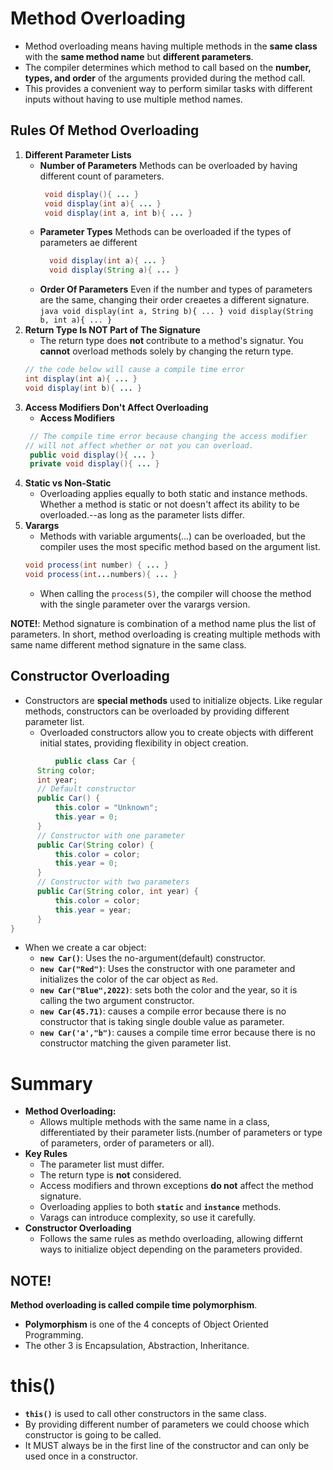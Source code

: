 # Method Overloading
- Method overloading means having multiple methods in the **same class** with the 
**same method name** but **different parameters**.
- The compiler determines which method to call based on the **number, types, and order**
of the arguments provided during the method call.
- This provides a convenient way to perform similar tasks with different inputs without having to use 
multiple method names. 

## Rules Of Method Overloading
1. **Different Parameter Lists**
   * **Number of Parameters**
       Methods can be overloaded by having different count of parameters.
       ```java
        void display(){ ... }
        void display(int a){ ... }
        void display(int a, int b){ ... }
     ```
   * **Parameter Types**
     Methods can be overloaded if the types of parameters ae different
        ```java
          void display(int a){ ... }
          void display(String a){ ... }
        ```
   * **Order Of Parameters**
     Even if the number and types of parameters are the same, changing their order creaetes a
     different signature.
          ```java
            void display(int a, String b){ ... }
            void display(String b, int a){ ... }
          ```     
2. **Return Type Is NOT Part of The Signature**
   * The return type does **not** contribute to a method's signatur. You **cannot** overload 
   methods solely by changing the return type.
    ```java
    // the code below will cause a compile time error
    int display(int a){ ... }
    void display(int b){ ... }
   ```
3. **Access Modifiers Don't Affect Overloading**
    * **Access Modifiers**
    ```java 
     // The compile time error because changing the access modifier 
   // will not affect whether or not you can overload.
     public void display(){ ... }
     private void display(){ ... }
   ```
4. **Static vs Non-Static**
    * Overloading applies equally to both static and instance methods. Whether a method is 
   static or not doesn't affect its ability to be overloaded.--as long as the parameter lists
   differ.
5. **Varargs**
    * Methods with variable arguments(...) can be overloaded, but the compiler uses the most
   specific method based on the argument list.
    ```java 
    void process(int number) { ... }
    void process(int...numbers){ ... }
   ```
   * When calling the `process(5)`, the compiler will choose the method with the single
   parameter over the varargs version. 

**NOTE!**: Method signature is combination of a method name plus the list of parameters.
In short, method overloading is creating multiple methods with same name different method
signature in the same class.
   
## Constructor Overloading
- Constructors are **special methods** used to initialize objects. Like regular methods,
constructors can be overloaded by providing different parameter list.
  - Overloaded constructors allow you to create objects with different initial states, providing
  flexibility in object creation. 
```java
          public class Car {
      String color;
      int year;
      // Default constructor
      public Car() {
          this.color = "Unknown";
          this.year = 0;
      }
      // Constructor with one parameter
      public Car(String color) {
          this.color = color;
          this.year = 0;
      }
      // Constructor with two parameters
      public Car(String color, int year) {
          this.color = color;
          this.year = year;
      }
}

```
* When we create a car object:
    - **`new Car()`**: Uses the no-argument(default) constructor.
    - **`new Car("Red")`**: Uses the constructor with one parameter and initializes the 
  color of the car object as `Red`.
    - **`new Car("Blue",2022)`**: sets both the color and the year, so it is calling the 
  two argument constructor.
    - **`new Car(45.71)`**: causes a compile error because there is no constructor that is 
  taking single double value as parameter.
    - **`new Car('a',"b")`**: causes a compile time error because there is no constructor
  matching the given parameter list.

# Summary
- **Method Overloading:**
  - Allows multiple methods with the same name in a class, differentiated by their 
  parameter lists.(number of parameters or type of parameters, order of parameters or all).
- **Key Rules**
    - The parameter list must differ.
    - The return type is **not** considered.
    - Access modifiers and thrown exceptions **do not** affect the method signature.
    - Overloading applies to both **`static`** and **`instance`** methods.
    - Varags can introduce complexity, so use it carefully.
- **Constructor Overloading**
    - Follows the same rules as methdo overloading, allowing differnt ways to initialize object
  depending on the parameters provided.
  
## NOTE!
**Method overloading is called compile time polymorphism**.
* **Polymorphism** is one of the 4 concepts of Object Oriented Programming.
* The other 3 is Encapsulation, Abstraction, Inheritance.
  
# this()
* **`this()`** is used to call other constructors in the same class.
* By providing different number of parameters we could choose which constructor is going to 
be called.
* It  MUST always be in the first line of the constructor and can only be used once in a
constructor. 



